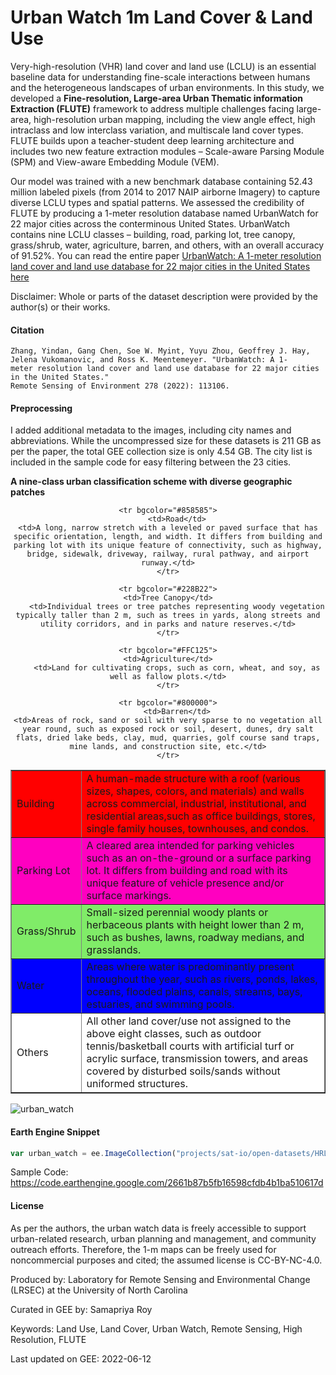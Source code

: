 # Urban Watch 1m Land Cover & Land Use

Very-high-resolution (VHR) land cover and land use (LCLU) is an essential baseline data for understanding fine-scale interactions between humans and the heterogeneous landscapes of urban environments. In this study, we developed a **Fine-resolution, Large-area Urban Thematic information Extraction (FLUTE)** framework to address multiple challenges facing large-area, high-resolution urban mapping, including the view angle effect, high intraclass and low interclass variation, and multiscale land cover types. FLUTE builds upon a teacher-student deep learning architecture and includes two new feature extraction modules – Scale-aware Parsing Module
(SPM) and View-aware Embedding Module (VEM).

Our model was trained with a new benchmark database containing 52.43 million labeled pixels (from 2014 to 2017 NAIP airborne Imagery) to capture diverse LCLU types and spatial patterns. We assessed the credibility of FLUTE by producing a 1-meter resolution database named UrbanWatch for 22 major cities across the conterminous United States. UrbanWatch contains nine LCLU classes – building, road, parking lot, tree canopy, grass/shrub, water, agriculture, barren, and others, with an overall accuracy of 91.52%. You can read the entire paper [UrbanWatch: A 1-meter resolution land cover and land use database for 22 major cities in the United States here](https://www.sciencedirect.com/science/article/abs/pii/S0034425722002206)

Disclaimer: Whole or parts of the dataset description were provided by the author(s) or their works.


#### Citation

```
Zhang, Yindan, Gang Chen, Soe W. Myint, Yuyu Zhou, Geoffrey J. Hay, Jelena Vukomanovic, and Ross K. Meentemeyer. "UrbanWatch: A 1-
meter resolution land cover and land use database for 22 major cities in the United States."
Remote Sensing of Environment 278 (2022): 113106.
```

#### Preprocessing

I added additional metadata to the images, including city names and abbreviations. While the uncompressed size for these datasets is 211 GB as per the paper, the total GEE collection size is only 4.54 GB. The city list is included in the sample code for easy filtering between the 23 cities.

**A nine-class urban classification scheme with diverse geographic patches**

<center>

<table width="500" border="1">
	<tr bgcolor="#FF0000">
    <td>Building</td>
    <td>A human-made structure with a roof (various sizes, shapes, colors, and materials) and walls across commercial, industrial, institutional, and residential areas,such as office buildings, stores, single family houses, townhouses, and condos.</td>
	</tr>

	<tr bgcolor="#858585">
		<td>Road</td>
    <td>A long, narrow stretch with a leveled or paved surface that has specific orientation, length, and width. It differs from building and parking lot with its unique feature of connectivity, such as highway, bridge, sidewalk, driveway, railway, rural pathway, and airport runway.</td>
	</tr>

  <tr bgcolor="#FF00C0">
		<td>Parking Lot</td>
    <td>A cleared area intended for parking vehicles such as an on-the-ground or a surface parking lot. It differs from building and road with its unique feature of vehicle presence and/or surface markings.</td>
	</tr>

	<tr bgcolor="#228B22">
    <td>Tree Canopy</td>
		<td>Individual trees or tree patches representing woody vegetation typically taller than 2 m, such as trees in yards, along streets and utility corridors, and in parks and nature reserves.</td>
	</tr>
  <tr bgcolor="#80EC68">
    <td>Grass/Shrub</td>
		<td>Small-sized perennial woody plants or herbaceous plants with height lower than 2 m, such as bushes, lawns, roadway medians, and grasslands.</td>
	</tr>

	<tr bgcolor="#FFC125">
    <td>Agriculture</td>
		<td>Land for cultivating crops, such as corn, wheat, and soy, as well as fallow plots.</td>
	</tr>

  <tr bgcolor="#0000FF">
    <td>Water</td>
		<td>Areas where water is predominantly present throughout the year, such as rivers, ponds, lakes, oceans, flooded plains, canals, streams, bays, estuaries, and swimming pools.</td>
	</tr>

	<tr bgcolor="#800000">
		<td>Barren</td>
    <td>Areas of rock, sand or soil with very sparse to no vegetation all year round, such as exposed rock or soil, desert, dunes, dry salt flats, dried lake beds, clay, mud, quarries, golf course sand traps, mine lands, and construction site, etc.</td>
	</tr>

  <tr bgcolor="#FFFFFF">
    <td>Others</td>
		<td>All other land cover/use not assigned to the above eight classes, such as outdoor tennis/basketball courts with artificial turf or acrylic surface, transmission towers, and areas covered by disturbed soils/sands without uniformed structures.</td>
	</tr>

</table>

</center>

![urban_watch](https://user-images.githubusercontent.com/6677629/173255159-ef2fbdee-e8b6-4421-b331-4106ee801faf.gif)

#### Earth Engine Snippet

```js
var urban_watch = ee.ImageCollection("projects/sat-io/open-datasets/HRLC/urban-watch-cities");
```

Sample Code: https://code.earthengine.google.com/2661b87b5fb16598cfdb4b1ba510617d


#### License

As per the authors, the urban watch data is freely accessible to support urban-related research, urban planning and management, and community outreach efforts. Therefore, the 1-m maps can be freely used for noncommercial purposes and cited; the assumed license is CC-BY-NC-4.0.

Produced by: Laboratory for Remote Sensing and Environmental Change (LRSEC) at the University of North Carolina

Curated in GEE by: Samapriya Roy

Keywords: Land Use, Land Cover, Urban Watch, Remote Sensing, High Resolution, FLUTE

Last updated on GEE: 2022-06-12
